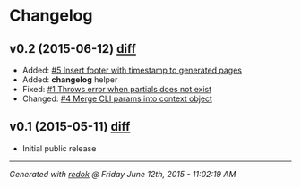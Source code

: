# Changelog

## v0.2 (2015-06-12) [diff](https://github.com/adamrenklint/redok/compare/v0.1.0...v0.2.0)

- Added: [#5 Insert footer with timestamp to generated pages](https://github.com/adamrenklint/redok/issues/5)
- Added: **changelog** helper
- Fixed: [#1 Throws error when partials does not exist](https://github.com/adamrenklint/redok/issues/1)
- Changed: [#4 Merge CLI params into context object](https://github.com/adamrenklint/redok/issues/4)

## v0.1 (2015-05-11) [diff](https://github.com/adamrenklint/redok/compare/78a05cf378171c3fc96414664cb50286404d3119...v0.1.0)

- Initial public release

---
*Generated with [redok](https://github.com/adamrenklint/redok) @ Friday June 12th, 2015 - 11:02:19 AM*

